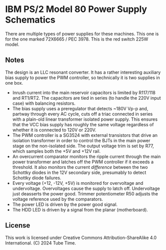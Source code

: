 # IBM PS/2 Model 80 Power Supply Schematics

There are multiple types of power supplies for these machines. This one is for the one marked 72X6665 / PEC 3978. This is the red switch 225W model.

## Notes

The design is an LLC resonant converter. It has a rather interesting auxiliary bias supply to power the PWM controller, so technically it is two supplies in one box.

* Inrush current into the main reservoir capacitors is limited by R117/118 and RT1/RT2. The capacitors are tied in series (to handle the 220V input case) with balancing resistors.
* The bias supply uses a preregulator that detects ~180V Vp-p and, partway through every AC cycle, cuts off a triac connected in series with a plain-old linear transformer isolated power supply. This ensures that the VCC bias supply has roughly the same voltage regardless of whether it is connected to 120V or 220V.
* The PWM controller is a SG3524 with external transistors that drive an isolation transformer in order to control the BJTs in the main power stage on the non-isolated side. The output voltage trim is set by R77, which samples both the +5V and +12V rail.
* An overcurrent comparator monitors the ripple current through the main power transformer and latches off the PWM controller if it exceeds a threshold. It also monitors the current *difference* between the two Schottky diodes in the 12V secondary side, presumably to detect Schottky diode failures.
* Every voltage (+12, -12V, +5V) is monitored for overvoltage and undervoltage. Overvoltages cause the supply to latch off. Undervoltage just deasserts the power good. Trimmer potentiometer R50 adjusts the voltage reference used by the comparators.
* The power LED is driven by the power good signal.
* The HDD LED is driven by a signal from the planar (motherboard).

## License
This work is licensed under Creative Commons Attribution-ShareAlike 4.0 International.
(C) 2024 Tube Time.
